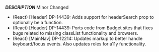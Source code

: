 ___DESCRIPTION___
Minor
Changed
- (React) [Header] DP-14439: Adds support for headerSearch prop to optionally be a function.
- (React) [Header] DP-14439: Ports code from Budget sites that fixes bugs related to missing classList functionality and browsers.
- (React) [MainNav] DP-12214: Updates markup to better handle keyboard/focus events. Also updates roles for a11y functionality.
